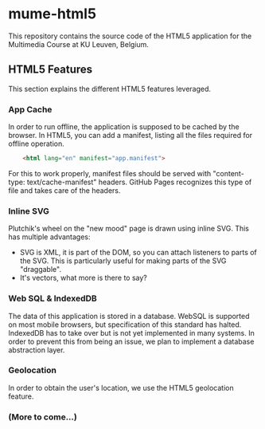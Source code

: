 # mume-html5

This repository contains the source code of the HTML5 application for the Multimedia Course at KU Leuven, Belgium.

## HTML5 Features

This section explains the different HTML5 features leveraged.

### App Cache
In order to run offline, the application is supposed to be cached by the browser. In HTML5, you can add a manifest, listing all the files required for offline operation. 

```html
	<html lang="en" manifest="app.manifest">
```

For this to work properly, manifest files should be served with "content-type: text/cache-manifest" headers. GitHub Pages recognizes this type of file and takes care of the headers.

### Inline SVG
Plutchik's wheel on the "new mood" page is drawn using inline SVG. This has multiple advantages:
* SVG is XML, it is part of the DOM, so you can attach listeners to parts of the SVG. This is particularly useful for making parts of the SVG "draggable".
* It's vectors, what more is there to say?

### Web SQL & IndexedDB
The data of this application is stored in a database. WebSQL is supported on most mobile browsers, but specification of this standard has halted. IndexedDB has to take over but is not yet implemented in many systems. In order to prevent this from being an issue, we plan to implement a database abstraction layer.

### Geolocation
In order to obtain the user's location, we use the HTML5 geolocation feature.

### (More to come...)
